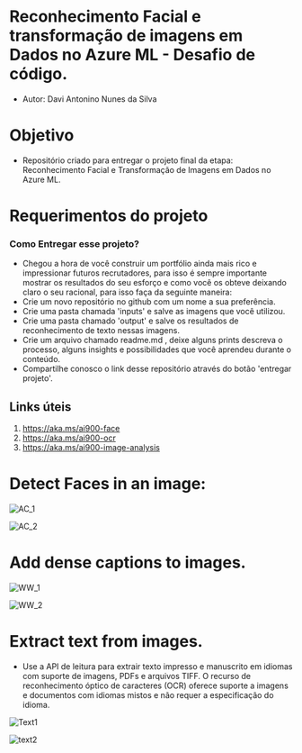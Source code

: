 # Reconhecimento Facial e transformação de imagens em Dados no Azure ML - Desafio de código.


* Autor: Davi Antonino Nunes da Silva


# Objetivo
* Repositório criado para entregar o projeto final da etapa: Reconhecimento Facial e Transformação de Imagens em Dados no Azure ML.


#  Requerimentos do projeto
### Como Entregar esse projeto?


* Chegou a hora de você construir um portfólio ainda mais rico e impressionar futuros recrutadores, para isso é sempre importante mostrar os resultados do seu esforço e como você os obteve deixando claro o seu racional, para isso faça da seguinte maneira:
* Crie um novo repositório no github com um nome a sua preferência.
* Crie uma pasta chamada 'inputs' e salve as imagens que você utilizou.
* Crie uma pasta chamado 'output' e salve os resultados de reconhecimento de texto nessas imagens.
* Crie um arquivo chamado readme.md , deixe alguns prints descreva o processo, alguns insights e possibilidades que você aprendeu durante o conteúdo.
* Compartilhe conosco o link desse repositório através do botão 'entregar projeto'.


## Links úteis
1. https://aka.ms/ai900-face
2. https://aka.ms/ai900-ocr
3. https://aka.ms/ai900-image-analysis


# Detect Faces in an image:

![AC_1](https://github.com/dansfisica85/DIO---Reconhecimento-Facial-e-transforma-o-de-imagens-em-Dados-no-Azure-ML/assets/118570287/4db95b06-35e1-4a89-87c5-4afceaf22579)


![AC_2](https://github.com/dansfisica85/DIO---Reconhecimento-Facial-e-transforma-o-de-imagens-em-Dados-no-Azure-ML/assets/118570287/e3d32248-fd30-4d4c-b5a3-8db3d17aa4d0)


# Add dense captions to images.

![WW_1](https://github.com/dansfisica85/DIO---Reconhecimento-Facial-e-transforma-o-de-imagens-em-Dados-no-Azure-ML/assets/118570287/152c7b95-d081-4281-800e-3a25a7a82578)


![WW_2](https://github.com/dansfisica85/DIO---Reconhecimento-Facial-e-transforma-o-de-imagens-em-Dados-no-Azure-ML/assets/118570287/32a26366-f603-4cc6-848f-a18cd20fff23)


# Extract text from images.

* Use a API de leitura para extrair texto impresso e manuscrito em idiomas com suporte de imagens, PDFs e arquivos TIFF. O recurso de reconhecimento óptico de caracteres (OCR) oferece suporte a imagens e documentos com idiomas mistos e não requer a especificação do idioma.

![Text1](https://github.com/dansfisica85/DIO---Reconhecimento-Facial-e-transforma-o-de-imagens-em-Dados-no-Azure-ML/assets/118570287/f3bc056a-6556-47a0-9801-65d88c685a54)


![text2](https://github.com/dansfisica85/DIO---Reconhecimento-Facial-e-transforma-o-de-imagens-em-Dados-no-Azure-ML/assets/118570287/af2f68cf-e6c7-49b3-b345-6ef894dd9dc4)


